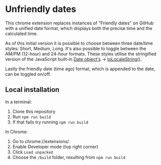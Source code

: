 # Unfriendly dates

This chrome extension replaces instances of "Friendly dates" on GitHub with a unified date format, which displays both the precise time and the calculated time.

As of this initial version it is possible to choose between three date/time styles: Short, Medium, Long.
It's also possible to toggle between the AM/PM (12-hour) and 24-hour formats.
These styles utilise the stringified version of the JavaScript built-in [Date object's](https://developer.mozilla.org/en-US/docs/Web/JavaScript/Reference/Global_Objects/Date) -> [toLocaleString()](https://developer.mozilla.org/en-US/docs/Web/JavaScript/Reference/Global_Objects/Date/toLocaleString).

Lastly the friendly date (time ago) format, which is appended to the date, can be toggled on/off.

## Local installation

In a terminal:
1. Clone this repository
2. Run `npm run build`
3. If that fails try running `npm run build`

In Chrome:
1. Go to chrome://extensions/
2. Enable Developer mode (top right corner)
3. Click `Load unpacked`
4. Choose the `/build` folder, resulting from `npm run build`
